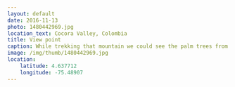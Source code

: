 ```yaml
---
layout: default
date: 2016-11-13
photo: 1480442969.jpg
location_text: Cocora Valley, Colombia
title: View point
caption: While trekking that mountain we could see the palm trees from the far distance.
image: /img/thumb/1480442969.jpg
location:
    latitude: 4.637712
    longitude: -75.48907
---
```


